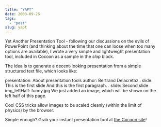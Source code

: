 ```yaml
---
title: "YAPT"
date: 2003-09-26
tags: 
  - "post"
slug: yapt
---
```


Yet Another Presentation Tool - following our discussions on the evils of PowerPoint (and thinking about the time that one can loose when too many options are available), I wrote a very simple and lightweight presentation tool, included in Cocoon as a sample in the _slop_ block.

The idea is to generate a decent-looking presentation from a simple structured text file, which looks like:

presentation: About presentation tools
author: Bertrand Delacrétaz
.
slide: This is the first slide
And this is the first paragraph.
.
slide: Second slide
img\_leftHalf: funny.jpg
We just added an image, which will be shown on the left half of this page.

Cool CSS tricks allow images to be scaled cleanly (within the limit of physics) by the browser.

Simple enough? Grab your instant presentation tool at [the Cocoon site](http://cocoon.apache.org)!
